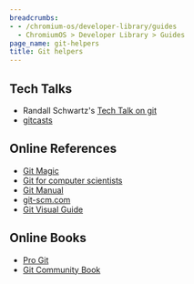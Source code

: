 ```yaml
---
breadcrumbs:
- - /chromium-os/developer-library/guides
  - ChromiumOS > Developer Library > Guides
page_name: git-helpers
title: Git helpers
---
```


## Tech Talks

*   Randall Schwartz's [Tech Talk on
            git](http://www.youtube.com/watch?v=8dhZ9BXQgc4)
*   [gitcasts](http://www.google.com/url?q=http%3A%2F%2Fgitcasts.com%2F&sa=D&sntz=1&usg=AFrqEzdXGanWebnB47ED_tYigjprxxyXlA)

## Online References

*   [Git
            Magic](http://www.google.com/url?q=http%3A%2F%2Fwww-cs-students.stanford.edu%2F%257Eblynn%2Fgitmagic%2F&sa=D&sntz=1&usg=AFrqEzd0LcYKlFSHeWlQzalvRlf4sTBLiA)
*   [Git for computer
            scientists](http://www.google.com/url?q=http%3A%2F%2Feagain.net%2Farticles%2Fgit-for-computer-scientists%2F&sa=D&sntz=1&usg=AFrqEzcOLmdu1_j4wvdnWaUkgTNwig-zxg)
*   [Git
            Manual](http://www.google.com/url?q=http%3A%2F%2Fwww.kernel.org%2Fpub%2Fsoftware%2Fscm%2Fgit%2Fdocs%2Fuser-manual.html&sa=D&sntz=1&usg=AFrqEzfv8SPESPQ4stacQ08cvUzlMXbbKA)
*   [git-scm.](http://www.google.com/url?q=http%3A%2F%2Fwww.git-scm.com%2F&sa=D&sntz=1&usg=AFrqEzfgZQlz4_hsTqn7WUSTXOLr3NjfHQ)[com](http://www.google.com/url?q=http%3A%2F%2Fwww.git-scm.com%2F&sa=D&sntz=1&usg=AFrqEzfgZQlz4_hsTqn7WUSTXOLr3NjfHQ)
*   [Git Visual Guide](http://marklodato.github.com/visual-git-guide/)

## Online Books

*   [Pro
            Git](http://www.google.com/url?q=http%3A%2F%2Fprogit.org%2Fbook%2F&sa=D&sntz=1&usg=AFrqEzd8OyxDVoHmTqpvytsEpbMxueIC2A)
*   [Git Community
            Book](http://www.google.com/url?q=http%3A%2F%2Fbook.git-scm.com%2F&sa=D&sntz=1&usg=AFrqEzeeHhoe_KJJGnPfXy5HvHYTkvCz0Q)

